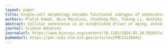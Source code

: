 ```yaml
---
layout: paper
title: Single-cell morphology encodes functional subtypes of senescence in aging human dermal fibroblasts
authors: Pratik Kamat, Nico Macaluso, Chanhong Min, Yukang Li, Anshika Agrawal, Aaron Winston, Lauren Pan, Bartholomew Starich, Teasia Stewart, Pei-Hsun Wu, <b>Jean Fan</b>, Jeremy Walston, Jude M Phillip
abstract: Cellular senescence is an established driver of aging, exhibiting context-dependent phenotypes across multiple biological length-scales. Despite its mechanistic importance, profiling senescence within cell populations is challenging. This is in part due to the limitations of current biomarkers to robustly identify senescent cells across biological settings, and the heterogeneous, non-binary phenotypes exhibited by senescent cells. Using a panel of primary dermal fibroblasts, we combined live single-cell imaging, machine learning, multiple senescence induction conditions, and multiple protein-based senescence biomarkers to show the emergence of functional subtypes of senescence. Leveraging single-cell morphologies, we defined eleven distinct morphology clusters, with the abundance of cells in each cluster being dependent on the mode of senescence induction, the time post-induction, and the age of the donor. Of these eleven clusters, we identified three bona-fide senescence subtypes (C7, C10, C11), with C10 showing the strongest age-dependence across a cohort of fifty aging individuals. To determine the functional significance of these senescence subtypes, we profiled their responses to senotherapies, specifically focusing on Dasatinib + Quercetin (D+Q). Results indicated subtype-dependent responses, with senescent cells in C7 being most responsive to D+Q. Altogether, we provide a robust single-cell framework to identify and classify functional senescence subtypes with applications for next-generation senotherapy screens, and the potential to explain heterogeneous senescence phenotypes across biological settings based on the presence and abundance of distinct senescence subtypes.
journal: Science Advances
journalurl: https://www.biorxiv.org/content/10.1101/2024.05.10.593637v2
pubmedurl: https://pmc.ncbi.nlm.nih.gov/articles/PMC11118441/
---
```


